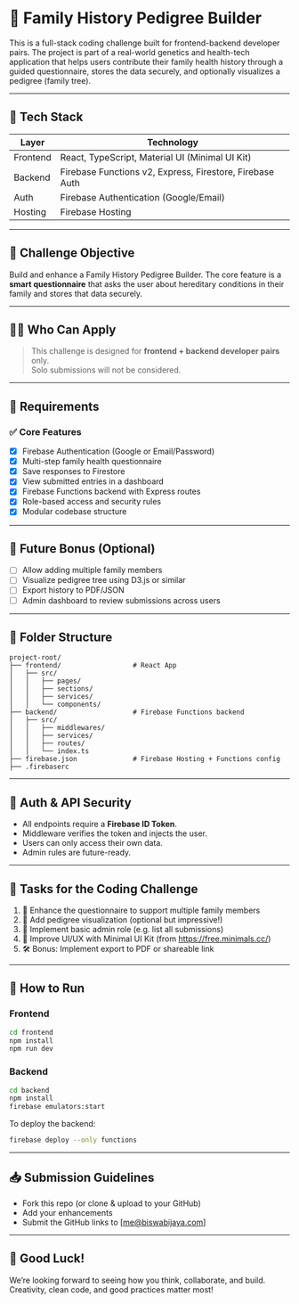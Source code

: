 # 🧬 Family History Pedigree Builder

This is a full-stack coding challenge built for frontend-backend developer pairs. The project is part of a real-world genetics and health-tech application that helps users contribute their family health history through a guided questionnaire, stores the data securely, and optionally visualizes a pedigree (family tree).

---

## 🚀 Tech Stack

| Layer     | Technology                             |
|-----------|-----------------------------------------|
| Frontend  | React, TypeScript, Material UI (Minimal UI Kit) |
| Backend   | Firebase Functions v2, Express, Firestore, Firebase Auth |
| Auth      | Firebase Authentication (Google/Email)  |
| Hosting   | Firebase Hosting                        |

---

## 🧪 Challenge Objective

Build and enhance a Family History Pedigree Builder. The core feature is a **smart questionnaire** that asks the user about hereditary conditions in their family and stores that data securely.

---

## 👨‍💻 Who Can Apply

> This challenge is designed for **frontend + backend developer pairs** only.  
> Solo submissions will not be considered.

---

## 📌 Requirements

### ✅ Core Features

- [x] Firebase Authentication (Google or Email/Password)
- [x] Multi-step family health questionnaire
- [x] Save responses to Firestore
- [x] View submitted entries in a dashboard
- [x] Firebase Functions backend with Express routes
- [x] Role-based access and security rules
- [x] Modular codebase structure

---

## 🧠 Future Bonus (Optional)

- [ ] Allow adding multiple family members
- [ ] Visualize pedigree tree using D3.js or similar
- [ ] Export history to PDF/JSON
- [ ] Admin dashboard to review submissions across users

---

## 📂 Folder Structure

```
project-root/
├── frontend/                  # React App
│   ├── src/
│   │   ├── pages/
│   │   ├── sections/
│   │   ├── services/
│   │   └── components/
├── backend/                   # Firebase Functions backend
│   ├── src/
│   │   ├── middlewares/
│   │   ├── services/
│   │   ├── routes/
│   │   └── index.ts
├── firebase.json              # Firebase Hosting + Functions config
├── .firebaserc
```

---

## 🔐 Auth & API Security

- All endpoints require a **Firebase ID Token**.
- Middleware verifies the token and injects the user.
- Users can only access their own data.
- Admin rules are future-ready.

---

## 📝 Tasks for the Coding Challenge

1. 🧾 Enhance the questionnaire to support multiple family members
2. 🧬 Add pedigree visualization (optional but impressive!)
3. 🔐 Implement basic admin role (e.g. list all submissions)
4. 🎨 Improve UI/UX with Minimal UI Kit (from https://free.minimals.cc/)
5. 🛠️ Bonus: Implement export to PDF or shareable link

---

## 🧪 How to Run

### Frontend

```bash
cd frontend
npm install
npm run dev
```

### Backend

```bash
cd backend
npm install
firebase emulators:start
```

To deploy the backend:

```bash
firebase deploy --only functions
```

---

## 📥 Submission Guidelines

- Fork this repo (or clone & upload to your GitHub)
- Add your enhancements
- Submit the GitHub links to [me@biswabijaya.com]

---

## 🙌 Good Luck!

We’re looking forward to seeing how you think, collaborate, and build.  
Creativity, clean code, and good practices matter most!